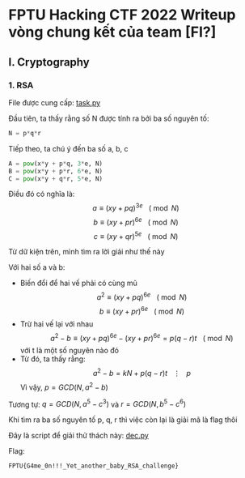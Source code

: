 # **FPTU Hacking CTF 2022 Writeup vòng chung kết của team [FI?]**
## **I. Cryptography**

### **1. RSA**
File được cung cấp: [task.py](./src/task.py)

Đầu tiên, ta thấy rằng số N được tính ra bởi ba số nguyên tố:
```python
N = p*q*r
```

Tiếp theo, ta chú ý đến ba số a, b, c
```python
A = pow(x*y + p*q, 3*e, N)
B = pow(x*y + p*r, 6*e, N)
C = pow(x*y + q*r, 5*e, N)
```
Điều đó có nghĩa là:
$$a \equiv  (xy + pq)^{3e} \ \ \ (\bmod N)$$
$$b \equiv  (xy + pr)^{6e} \ \ \ (\bmod N)$$
$$c \equiv  (xy + qr)^{5e} \ \ \ (\bmod N)$$

Từ dữ kiện trên, mình tìm ra lời giải như thế này

Với hai số a và b:

- Biến đổi để hai vế phải có cùng mũ
$$a^2 \equiv  (xy + pq)^{6e} \ \ \ (\bmod N)$$
$$b \equiv  (xy + pr)^{6e} \ \ \ (\bmod N)$$
- Trừ hai vế lại với nhau
$$a^2 - b \equiv (xy + pq)^{6e} - (xy + pr)^{6e} = p(q-r)t \ \ \ (\bmod N)$$
với t là một số nguyên nào đó
- Từ đó, ta thấy rằng:
$$a^2 - b = kN + p(q-r)t \ \ \ \vdots \ \ \ p$$
Vì vậy, $p = GCD(N, a^2 - b)$

Tương tự: $q = GCD(N, a^5 - c^3)$ và $r = GCD(N, b^5 - c^6)$

Khi tìm ra ba số nguyên tố p, q, r thì việc còn lại là giải mã là flag thôi

Đây là script để giải thử thách này: [dec.py](./scripts/dec.py)

Flag:
```
FPTU{G4me_0n!!!_Yet_another_baby_RSA_challenge}
```